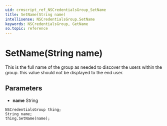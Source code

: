 ```yaml
---
uid: crmscript_ref_NSCredentialsGroup_SetName
title: SetName(String name)
intellisense: NSCredentialsGroup.SetName
keywords: NSCredentialsGroup, GetName
so.topic: reference
---
```


# SetName(String name)

This is the full name of the group as needed to discover the users within the group.  this value should not be displayed to the end user.

## Parameters

* **name** String

```crmscript
NSCredentialsGroup thing;
String name;
thing.SetName(name);
```

